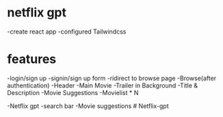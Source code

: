 # netflix gpt
-create react app
-configured Tailwindcss

# features
-login/sign up
  -signin/sign up form
  -ridirect to browse page
-Browse(after authentication)
 -Header
 -Main Movie
   -Trailer in Background
   -Title & Description
   -Movie Suggestions 
      -Movielist * N

-Netflix gpt
  -search bar
  -Movie suggestions
#   N e t f l i x - g p t  
 